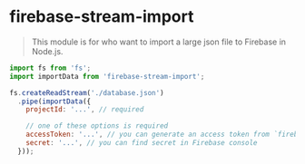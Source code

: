 firebase-stream-import
======================

> This module is for who want to import a large json file to Firebase in Node.js.

```javascript
import fs from 'fs';
import importData from 'firebase-stream-import';

fs.createReadStream('./database.json')
  .pipe(importData({
    projectId: '...', // required

    // one of these options is required
    accessToken: '...', // you can generate an access token from `firebase-admin`
    secret: '...', // you can find secret in Firebase console
  }));
```
